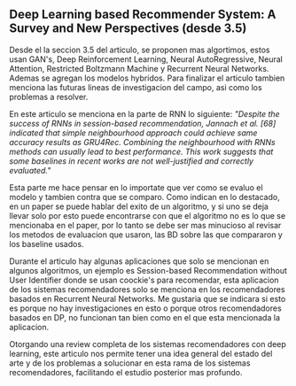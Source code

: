 ## Deep Learning based Recommender System: A Survey and New Perspectives (desde 3.5)

Desde el la seccion 3.5 del articulo, se proponen mas algortimos, estos usan GAN's, Deep Reinforcement Learning, Neural AutoRegressive, Neural Attention, Restricted Boltzmann Machine y Recurrent Neural Networks. Ademas se agregan los modelos hybridos. Para finalizar el articulo tambien menciona las futuras lineas de investigacion del campo, asi como los problemas a resolver.  

En este articulo se menciona en la parte de RNN lo siguiente:
_"Despite the success of RNNs in session-based recommendation, Jannach et al. [68] indicated that simple
neighbourhood approach could achieve same accuracy results as GRU4Rec. Combining the neighbourhood with
RNNs methods can usually lead to best performance. This work suggests that some baselines in recent works are
not well-justified and correctly evaluated."_

Esta parte me hace pensar en lo importate que ver como se evaluo el modelo y tambien contra que se comparo. Como indican en lo destacado, en un paper se puede hablar del exito de un algoritmo, y si uno se deja llevar solo por esto puede encontrarse con que el algoritmo no es lo que se mencionaba en el paper, por lo tanto se debe ser mas minucioso al revisar los metodos de evaluacion que usaron, las BD sobre las que compararon y los baseline usados.

Durante el articulo hay algunas aplicaciones que solo se mencionan en algunos algoritmos, un ejemplo es Session-based Recommendation without User Identifier donde se usan coockie's para recomendar, esta aplicacion de los sistemas recomendadores solo se menciona en los recomendadores basados en Recurrent Neural Networks. Me gustaria que se indicara si esto es porque no hay investigaciones en esto o porque otros recomendadores basados en DP, no funcionan tan bien como en el que esta mencionada la aplicacion.

Otorgando una review completa de los sistemas recomendadores con deep learning, este articulo nos permite tener una idea general del estado del arte y de los problemas a solucionar en esta rama de los sistemas recomendadores, facilitando el estudio posterior mas profundo. 



























